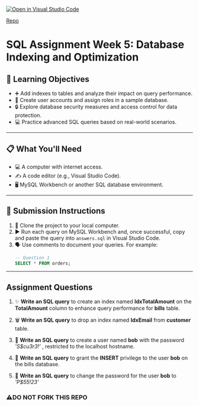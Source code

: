[![Open in Visual Studio Code](https://classroom.github.com/assets/open-in-vscode-2e0aaae1b6195c2367325f4f02e2d04e9abb55f0b24a779b69b11b9e10269abc.svg)](https://classroom.github.com/online_ide?assignment_repo_id=17666705&assignment_repo_type=AssignmentRepo)

[Repo](https://github.com/PLP-Database-Design/week-5-Machuge27.git)

# SQL Assignment Week 5: Database Indexing and Optimization

## 🎯 **Learning Objectives**
* ➕ Add indexes to tables and analyze their impact on query performance.
* 👤 Create user accounts and assign roles in a sample database.
* 🔒 Explore database security measures and access control for data protection.
* 💻 Practice advanced SQL queries based on real-world scenarios.

---

## 📋 **What You'll Need**
* 💻 A computer with internet access.
* ✍️ A code editor (e.g., Visual Studio Code).
* 🖥️ MySQL Workbench or another SQL database environment.

---

## 📝 **Submission Instructions**
1. 📂 Clone the project to your local computer.
2. ▶️ Run each query on MySQL Workbench and, once successful, copy and paste the query into `answers.sql` in Visual Studio Code.
3. 🗣️ Use comments to document your queries. For example:
   ```sql
   -- Question 1
   SELECT * FROM orders;

--- 

## Assignment Questions

1. ✨ **Write an SQL query** to create an index named **IdxTotalAmount** on the **TotalAmount** column to enhance query performance for **bills** table.

2. 🗑️ **Write an SQL query** to drop an index named **IdxEmail** from **customer** table.

3. 👤 **Write an SQL query** to create a user named **bob** with the password _'S$cu3r3!'_ , restricted to the localhost hostname.

4. 🔑 **Write an SQL query** to grant the **INSERT** privilege to the user **bob** on the bills database.
5. 🔐 **Write an SQL query** to change the password for the user **bob** to _'P$55!23'_

### ⚠️DO NOT FORK THIS REPO